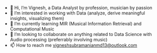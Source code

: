 - 👋 Hi, I’m Vignesh, a Data Analyst by profession, musician by passion
- 👀 I’m interested in working with Data (analyze, derive meaningful insights, visualizing them)
- 🌱 I’m currently learning MIR (Musical Information Retrieval) and Computational Music
- 💞️ I’m looking to collaborate on anything related to Data Science with Audio processing (preferrably involving music)
- 📫 How to reach me vigneshsubramanianmd13@outlook.com
